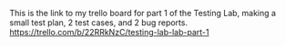 This is the link to my trello board for part 1 of the Testing Lab, making a small test plan, 2 test cases, and 2 bug reports.
https://trello.com/b/22RRkNzC/testing-lab-lab-part-1 
